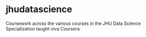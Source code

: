# jhudatascience
Coursework across the various courses in the JHU Data Science Specialization taught viva Coursera
